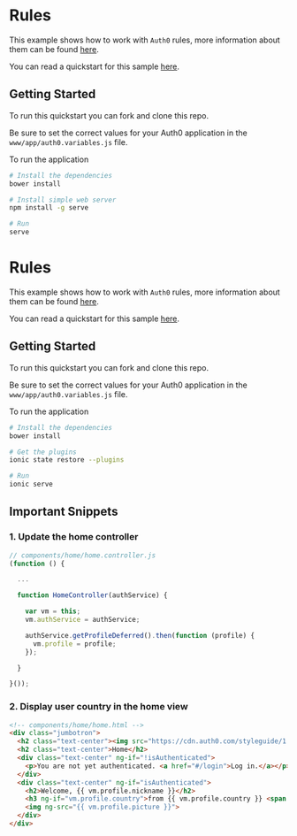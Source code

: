 # Rules

This example shows how to work with `Auth0` rules, more information about them can be found [here](https://auth0.com/docs/rules).

You can read a quickstart for this sample [here](https://auth0.com/docs/quickstart/spa/angularjs/06-rules). 

## Getting Started

To run this quickstart you can fork and clone this repo.

Be sure to set the correct values for your Auth0 application in the `www/app/auth0.variables.js` file.

To run the application

```bash
# Install the dependencies
bower install

# Install simple web server
npm install -g serve

# Run
serve
```


# Rules

This example shows how to work with `Auth0` rules, more information about them can be found [here](https://auth0.com/docs/rules).

You can read a quickstart for this sample [here](https://auth0.com/docs/quickstart/native/ionic/05-rules). 

## Getting Started

To run this quickstart you can fork and clone this repo.

Be sure to set the correct values for your Auth0 application in the `www/app/auth0.variables.js` file.

To run the application

```bash
# Install the dependencies
bower install

# Get the plugins
ionic state restore --plugins

# Run
ionic serve
```


## Important Snippets

### 1. Update the home controller
 
```js
// components/home/home.controller.js
(function () {

  ...

  function HomeController(authService) {

    var vm = this;
    vm.authService = authService;

    authService.getProfileDeferred().then(function (profile) {
      vm.profile = profile;
    });

  }

}());
```

### 2. Display user country in the home view

```html
<!-- components/home/home.html -->
<div class="jumbotron">
  <h2 class="text-center"><img src="https://cdn.auth0.com/styleguide/1.0.0/img/badge.svg"></h2>
  <h2 class="text-center">Home</h2>
  <div class="text-center" ng-if="!isAuthenticated">
    <p>You are not yet authenticated. <a href="#/login">Log in.</a></p>
  </div>
  <div class="text-center" ng-if="isAuthenticated">
    <h2>Welcome, {{ vm.profile.nickname }}</h2>
    <h3 ng-if="vm.profile.country">from {{ vm.profile.country }} <span class="additional-info">(added by rule)</span> </h3>
    <img ng-src="{{ vm.profile.picture }}">
  </div>
</div>

```